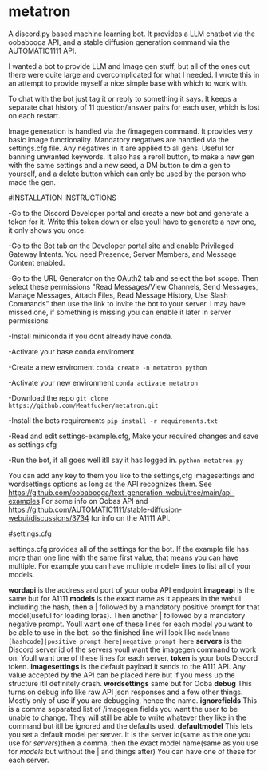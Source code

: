 # metatron
A discord.py based machine learning bot. It provides a LLM chatbot via the oobabooga API, and a stable diffusion generation command via the AUTOMATIC1111 API.

I wanted a bot to provide LLM and Image gen stuff, but all of the ones out there were quite large and overcomplicated for what I needed. I wrote this in an attempt to provide myself a nice simple base with which to work with. 

To chat with the bot just tag it or reply to something it says. It keeps a separate chat history of 11 question/answer pairs for each user, which is lost on each restart. 

Image generation is handled via the /imagegen command. It provides very basic image functionality. Mandatory negatives are handled via the settings.cfg file. Any negatives in it are applied to all gens. Useful for banning unwanted keywords. It also has a reroll button, to make a new gen with the same settings and a new seed, a DM button to dm a gen to yourself, and a delete button which can only be used by the person who made the gen.


#INSTALLATION INSTRUCTIONS

-Go to the Discord Developer portal and create a new bot and generate a token for it. Write this token down or else youll have to generate a new one, it only shows you once.

-Go to the Bot tab on the Developer portal site and enable Privileged Gateway Intents. You need Presence, Server Members, and Message Content enabled.

-Go to the URL Generator on the OAuth2 tab and select the bot scope. Then select these permissions "Read Messages/View Channels, Send Messages, Manage Messages, Attach Files, Read Message History, Use Slash Commands" then use the link to invite the bot to your server. I may have missed one, if something is missing you can enable it later in server permissions

-Install miniconda if you dont already have conda.

-Activate your base conda enviroment

-Create a new enviroment `conda create -n metatron python`

-Activate your new environment `conda activate metatron`

-Download the repo `git clone https://github.com/Meatfucker/metatron.git`

-Install the bots requirements `pip install -r requirements.txt`

-Read and edit settings-example.cfg, Make your required changes and save as settings.cfg




-Run the bot, if all goes well itll say it has logged in. `python metatron.py`


You can add any key to them you like to the settings,cfg imagesettings and wordsettings options as long as the API recognizes them. See https://github.com/oobabooga/text-generation-webui/tree/main/api-examples For some info on Oobas API and https://github.com/AUTOMATIC1111/stable-diffusion-webui/discussions/3734 for info on the A1111 API.

#settings.cfg

settings.cfg provides all of the settings for the bot. If the example file has more than one line with the same first value, that means you can have multiple. For example you can have multiple model= lines to list all of your models.

**wordapi** is the address and port of your ooba API endpoint
**imageapi** is the same but for A1111
**models** is the exact name as it appears in the webui including the hash, then a | followed by a mandatory positive prompt for that model(useful for loading loras). Then another | followed by a mandatory negative prompt. Youll want one of these lines for each model you want to be able to use in the bot. so the finished line will look like `modelname [hashcode]|positive prompt here|negative prompt here`
**servers** is the Discord server id of the servers youll want the imagegen command to work on. Youll want one of these lines for each server.
**token** is your bots Discord token.
**imagesettings** is the default payload it sends to the A111 API. Any value accepted by the API can be placed here but if you mess up the structure itll definitely crash.
**wordsettings** same but for Ooba
**debug** This turns on debug info like raw API json responses and a few other things. Mostly only of use if you are debugging, hence the name.
**ignorefields** This is a comma separated list of /imagegen fields you want the user to be unable to change. They will still be able to write whatever they like in the command but itll be ignored and the defaults used.
**defaultmodel** This lets you set a default model per server. It is the server id(same as the one you use for *servers*)then a comma, then the exact model name(same as you use for *models* but without the | and things after) You can have one of these for each server.